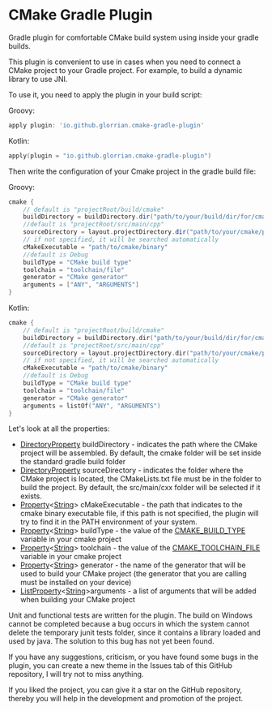 # CMake Gradle Plugin
Gradle plugin for comfortable CMake build system using inside your gradle builds.

This plugin is convenient to use in cases when you need to connect a CMake project to your Gradle project. For example, to build a dynamic library to use JNI.

To use it, you need to apply the plugin in your build script:

Groovy:
```groovy
apply plugin: 'io.github.glorrian.cmake-gradle-plugin'
```
Kotlin:
```kotlin
apply(plugin = "io.github.glorrian.cmake-gradle-plugin")
```

Then write the configuration of your Cmake project in the gradle build file:

Groovy:
```groovy
cmake {
    // default is "projectRoot/build/cmake"
    buildDirectory = buildDirectory.dir("path/to/your/build/dir/for/cmake/project")
    //default is "projectRoot/src/main/cpp"
    sourceDirectory = layout.projectDirectory.dir("path/to/your/cmake/project")
    // if not specified, it will be searched automatically
    cMakeExecutable = "path/to/cmake/binary"
    //default is Debug
    buildType = "CMake build type"
    toolchain = "toolchain/file"
    generator = "CMake generator"
    arguments = ["ANY", "ARGUMENTS"]
}
```
Kotlin:
```kotlin
cmake {
    // default is "projectRoot/build/cmake"
    buildDirectory = buildDirectory.dir("path/to/your/build/dir/for/cmake/project")
    //default is "projectRoot/src/main/cpp"
    sourceDirectory = layout.projectDirectory.dir("path/to/your/cmake/project")
    // if not specified, it will be searched automatically
    cMakeExecutable = "path/to/cmake/binary"
    //default is Debug
    buildType = "CMake build type"
    toolchain = "toolchain/file"
    generator = "CMake generator"
    arguments = listOf("ANY", "ARGUMENTS")
}
```
Let's look at all the properties:
- [DirectoryProperty](https://docs.gradle.org/current/javadoc/org/gradle/api/file/DirectoryProperty.html) buildDirectory - indicates the path where the CMake project will be assembled. By default, the cmake folder will be set inside the standard gradle build folder
- [DirectoryProperty](https://docs.gradle.org/current/javadoc/org/gradle/api/file/DirectoryProperty.html) sourceDirectory - indicates the folder where the CMake project is located, the CMakeLists.txt file must be in the folder to build the project. By default, the src/main/cxx folder will be selected if it exists.
- [Property](https://docs.gradle.org/current/javadoc/org/gradle/api/provider/Property.html)<[String](https://docs.oracle.com/javase/8/docs/api/java/lang/String.html)> сMakeExecutable - the path that indicates to the cmake binary executable file, if this path is not specified, the plugin will try to find it in the PATH environment of your system.
- [Property](https://docs.gradle.org/current/javadoc/org/gradle/api/provider/Property.html)<[String](https://docs.oracle.com/javase/8/docs/api/java/lang/String.html)> buildType - the value of the [CMAKE_BUILD_TYPE](https://cmake.org/cmake/help/latest/variable/CMAKE_BUILD_TYPE.html) variable in your cmake project
- [Property](https://docs.gradle.org/current/javadoc/org/gradle/api/provider/Property.html)<[String](https://docs.oracle.com/javase/8/docs/api/java/lang/String.html)> toolchain - the value of the [CMAKE_TOOLCHAIN_FILE](https://cmake.org/cmake/help/latest/variable/CMAKE_TOOLCHAIN_FILE.html) variable in your cmake project
- [Property](https://docs.gradle.org/current/javadoc/org/gradle/api/provider/Property.html)<[String](https://docs.oracle.com/javase/8/docs/api/java/lang/String.html)> generator - the name of the generator that will be used to build your CMake project (the generator that you are calling must be installed on your device)
- [ListProperty](https://docs.gradle.org/current/javadoc/org/gradle/api/provider/ListProperty.html)<[String](https://docs.oracle.com/javase/8/docs/api/java/lang/String.html)>arguments - a list of arguments that will be added when building your CMake project

Unit and functional tests are written for the plugin. The build on Windows cannot be completed because a bug occurs in which the system cannot delete the temporary junit tests folder, since it contains a library loaded and used by java. The solution to this bug has not yet been found.

If you have any suggestions, criticism, or you have found some bugs in the plugin, you can create a new theme in the Issues tab of this GitHub repository, I will try not to miss anything.

If you liked the project, you can give it a star on the GitHub repository, thereby you will help in the development and promotion of the project.

